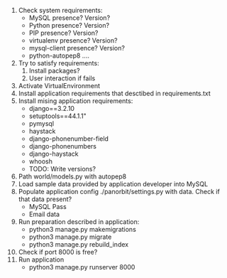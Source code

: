 1. Check system requirements:
   * MySQL presence? Version?
   * Python presence? Version?
   * PIP presence? Version?
   * virtualenv presence? Version?
   * mysql-client presence? Version?
   * python-autopep8
  ....
2. Try to satisfy requirements:
   1. Install packages?
   2. User interaction if fails
3. Аctivate VirtualEnvironment
4. Install application requirements that desctibed in requirements.txt
5. Install mising application requirements:
   * django==3.2.10
   * setuptools==44.1.1"
   * pymysql
   * haystack
   * django-phonenumber-field
   * django-phonenumbers
   * django-haystack
   * whoosh
   * TODO: Write versions?
6. Path world/models.py with autopep8 
7. Load sample data provided by application developer into MySQL
8. Populate application config ./panorbit/settings.py with data. Check if that data present?
   * MySQL Pass
   * Email data
9. Run preparation described in application:
   * python3 manage.py makemigrations
   * python3 manage.py migrate
   * python3 manage.py rebuild_index
10. Check if port 8000 is free? 
11. Run application
    * python3 manage.py runserver 8000